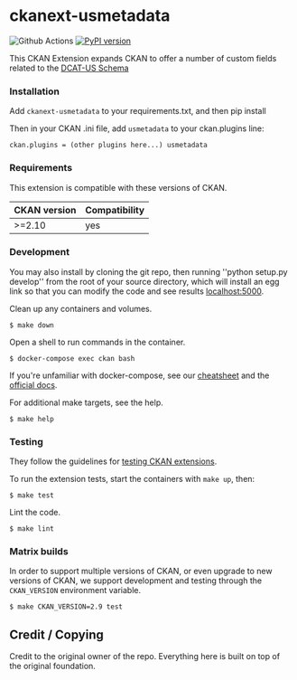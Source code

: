 # ckanext-usmetadata

![Github Actions](https://github.com/GSA/ckanext-usmetadata/actions/workflows/test.yml/badge.svg)
[![PyPI version](https://badge.fury.io/py/ckanext-usmetadata.svg)](https://badge.fury.io/py/ckanext-usmetadata)

This CKAN Extension expands CKAN to offer a number of custom fields related to the [DCAT-US Schema](https://resources.data.gov/schemas/dcat-us/v1.1/)

### Installation

Add `ckanext-usmetadata` to your requirements.txt, and then pip install
    
Then in your CKAN .ini file, add `usmetadata`
to your ckan.plugins line:

	ckan.plugins = (other plugins here...) usmetadata

### Requirements

This extension is compatible with these versions of CKAN.

CKAN version | Compatibility
------------ | -------------
>=2.10       | yes

### Development

You may also install by cloning the git repo, then running ''python setup.py develop'' from the root of your source
directory, which will install an egg link so that you can modify the code and see results [localhost:5000](http://localhost:5000/).

Clean up any containers and volumes.

    $ make down

Open a shell to run commands in the container.

    $ docker-compose exec ckan bash

If you're unfamiliar with docker-compose, see our
[cheatsheet](https://github.com/GSA/datagov-deploy/wiki/Docker-Best-Practices#cheatsheet)
and the [official docs](https://docs.docker.com/compose/reference/).

For additional make targets, see the help.

    $ make help

### Testing

They follow the guidelines for [testing CKAN
extensions](https://docs.ckan.org/en/2.9/extensions/testing-extensions.html#testing-extensions).

To run the extension tests, start the containers with `make up`, then:

    $ make test

Lint the code.

    $ make lint

### Matrix builds

In order to support multiple versions of CKAN, or even upgrade to new versions
of CKAN, we support development and testing through the `CKAN_VERSION`
environment variable.

    $ make CKAN_VERSION=2.9 test
    
## Credit / Copying

Credit to the original owner of the repo.  Everything here is built on top of the original foundation.
